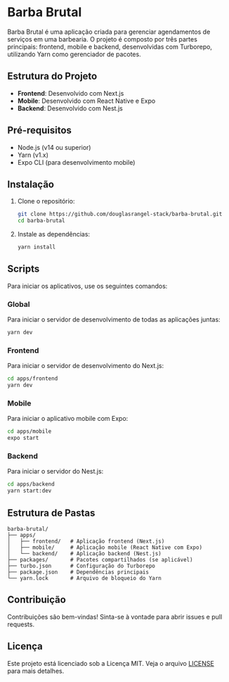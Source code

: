 # Barba Brutal

Barba Brutal é uma aplicação criada para gerenciar agendamentos de serviços em uma barbearia. O projeto é composto por três partes principais: frontend, mobile e backend, desenvolvidas com Turborepo, utilizando Yarn como gerenciador de pacotes.

## Estrutura do Projeto

- **Frontend**: Desenvolvido com Next.js
- **Mobile**: Desenvolvido com React Native e Expo
- **Backend**: Desenvolvido com Nest.js

## Pré-requisitos

- Node.js (v14 ou superior)
- Yarn (v1.x)
- Expo CLI (para desenvolvimento mobile)

## Instalação

1. Clone o repositório:
    ```sh
    git clone https://github.com/douglasrangel-stack/barba-brutal.git
    cd barba-brutal
    ```

2. Instale as dependências:
    ```sh
    yarn install
    ```


## Scripts

Para iniciar os aplicativos, use os seguintes comandos:

### Global

Para iniciar o servidor de desenvolvimento de todas as aplicações juntas:
```sh
yarn dev
```

### Frontend

Para iniciar o servidor de desenvolvimento do Next.js:
```sh
cd apps/frontend
yarn dev
```

### Mobile

Para iniciar o aplicativo mobile com Expo:
```sh
cd apps/mobile
expo start
```

### Backend

Para iniciar o servidor do Nest.js:
```sh
cd apps/backend
yarn start:dev
```

## Estrutura de Pastas

```
barba-brutal/
├── apps/
│   ├── frontend/   # Aplicação frontend (Next.js)
│   ├── mobile/     # Aplicação mobile (React Native com Expo)
│   └── backend/    # Aplicação backend (Nest.js)
├── packages/       # Pacotes compartilhados (se aplicável)
├── turbo.json      # Configuração do Turborepo
├── package.json    # Dependências principais
└── yarn.lock       # Arquivo de bloqueio do Yarn
```

## Contribuição

Contribuições são bem-vindas! Sinta-se à vontade para abrir issues e pull requests.

## Licença

Este projeto está licenciado sob a Licença MIT. Veja o arquivo [LICENSE](./LICENSE) para mais detalhes.